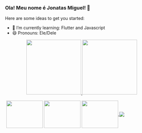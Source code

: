 ### Ola! Meu nome é Jonatas Miguel! 👋



Here are some ideas to get you started:
- 🌱 I’m currently learning: Flutter and Javascript
- 😄 Pronouns: Ele/Dele



<div align="center">
  <a href="https://github.com/JonatasMSS">
  <img height="180em" src="https://github-readme-stats.vercel.app/api?username=JonatasMSS&show_icons=true&theme=dracula&include_all_commits=true&count_private=true"/>
  <img height="180em" src="https://github-readme-stats.vercel.app/api/top-langs/?username=JonatasMSS&layout=compact&langs_count=7&theme=dracula"/>
</div>

 <div style="display:inline-block">
    <br>
   <img />
    <img align="center" height=90 width=120 src="https://cdn.jsdelivr.net/gh/devicons/devicon/icons/dart/dart-plain-wordmark.svg" />
    <img align="center" height=90 width=120 src="https://cdn.jsdelivr.net/gh/devicons/devicon/icons/react/react-original-wordmark.svg" />
    <img align="center" height=90 width=120 src="https://cdn.jsdelivr.net/gh/devicons/devicon/icons/flutter/flutter-original.svg" />
          
          
   </div>
  <div style="display:inline-block">
    <br>
    <a href="https://www.linkedin.com/in/jonatasmss/"><img align="center" src="https://img.shields.io/badge/LinkedIn-0077B5?style=for-the-badge&logo=linkedin&logoColor=white"></a>
    
  </div>
 
